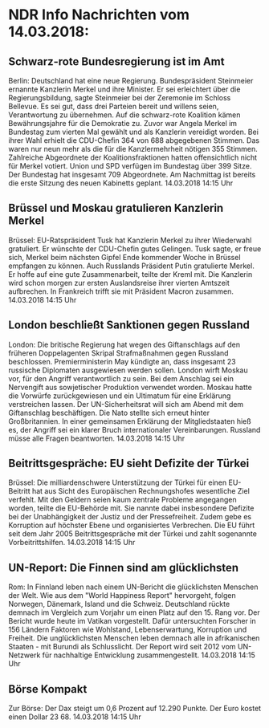 # NDR Info Nachrichten vom 14.03.2018:


## Schwarz-rote Bundesregierung ist im Amt
Berlin: Deutschland hat eine neue Regierung. Bundespräsident Steinmeier ernannte Kanzlerin Merkel und ihre Minister. Er sei erleichtert über die Regierungsbildung, sagte Steinmeier bei der Zeremonie im Schloss Bellevue. Es sei gut, dass drei Parteien bereit und willens seien, Verantwortung zu übernehmen. Auf die schwarz-rote Koalition kämen Bewährungsjahre für die Demokratie zu. Zuvor war Angela Merkel im Bundestag zum vierten Mal gewählt und als Kanzlerin vereidigt worden. Bei ihrer Wahl erhielt die CDU-Chefin 364 von 688 abgegebenen Stimmen. Das waren nur neun mehr als die für die Kanzlermehrheit nötigen 355 Stimmen. Zahlreiche Abgeordnete der Koalitionsfraktionen hatten offensichtlich nicht für Merkel votiert. Union und SPD verfügen im Bundestag über 399 Sitze. Der Bundestag hat insgesamt 709 Abgeordnete. Am Nachmittag ist bereits die erste Sitzung des neuen Kabinetts geplant. 14.03.2018 14:15 Uhr 

## Brüssel und Moskau gratulieren Kanzlerin Merkel
Brüssel:     EU-Ratspräsident Tusk hat Kanzlerin Merkel zu ihrer Wiederwahl gratuliert. Er wünschte der CDU-Chefin gutes Gelingen. Tusk sagte, er freue sich, Merkel beim nächsten Gipfel Ende kommender Woche in Brüssel empfangen zu können. Auch Russlands Präsident Putin gratulierte Merkel. Er hoffe auf eine gute Zusammenarbeit, teilte der Kreml mit. Die Kanzlerin wird schon morgen zur ersten Auslandsreise ihrer vierten Amtszeit aufbrechen. In Frankreich trifft sie mit Präsident Macron zusammen. 14.03.2018 14:15 Uhr 

## London beschließt Sanktionen gegen Russland
London: Die britische Regierung hat wegen des Giftanschlags auf den früheren Doppelagenten Skripal Strafmaßnahmen gegen Russland beschlossen. Premierministerin May kündigte an, dass insgesamt 23 russische Diplomaten ausgewiesen werden sollen. London wirft Moskau vor, für den Angriff verantwortlich zu sein. Bei dem Anschlag sei ein Nervengift aus sowjetischer Produktion verwendet worden. Moskau hatte die Vorwürfe zurückgewiesen und ein Ultimatum für eine Erklärung verstreichen lassen. Der UN-Sicherheitsrat will sich am Abend mit dem Giftanschlag beschäftigen. Die Nato stellte sich erneut hinter Großbritannien. In einer gemeinsamen Erklärung der Mitgliedstaaten hieß es, der Angriff sei ein klarer Bruch internationaler Vereinbarungen. Russland müsse alle Fragen beantworten. 14.03.2018 14:15 Uhr 

## Beitrittsgespräche: EU sieht Defizite der Türkei
Brüssel:     Die milliardenschwere Unterstützung der Türkei für einen EU-Beitritt hat aus Sicht des Europäischen Rechnungshofes wesentliche Ziel verfehlt. Mit den Geldern seien kaum zentrale Probleme angegangen worden, teilte die EU-Behörde mit. Sie nannte dabei insbesondere Defizite bei der Unabhängigkeit der Justiz und der Pressefreiheit. Zudem gebe es Korruption auf höchster Ebene und organisiertes Verbrechen. Die EU führt seit dem Jahr 2005 Beitrittsgespräche mit der Türkei und zahlt sogenannte Vorbeitrittshilfen. 14.03.2018 14:15 Uhr 

## UN-Report: Die Finnen sind am glücklichsten
Rom:       In Finnland leben nach einem UN-Bericht die glücklichsten Menschen der Welt. Wie aus dem "World Happiness Report" hervorgeht, folgen Norwegen, Dänemark, Island und die Schweiz. Deutschland rückte demnach im Vergleich zum Vorjahr um einen Platz auf den 15. Rang vor. Der   Bericht wurde heute im Vatikan vorgestellt. Dafür untersuchten Forscher in 156 Ländern Faktoren wie Wohlstand, Lebenserwartung, Korruption und Freiheit. Die unglücklichsten Menschen leben demnach alle in afrikanischen Staaten - mit Burundi als Schlusslicht. Der Report wird seit 2012 vom UN-Netzwerk für nachhaltige Entwicklung zusammengestellt. 14.03.2018 14:15 Uhr 

## Börse Kompakt
Zur Börse: Der Dax steigt um 0,6 Prozent auf 12.290  Punkte. Der Euro kostet einen Dollar 23 68. 14.03.2018 14:15 Uhr 
